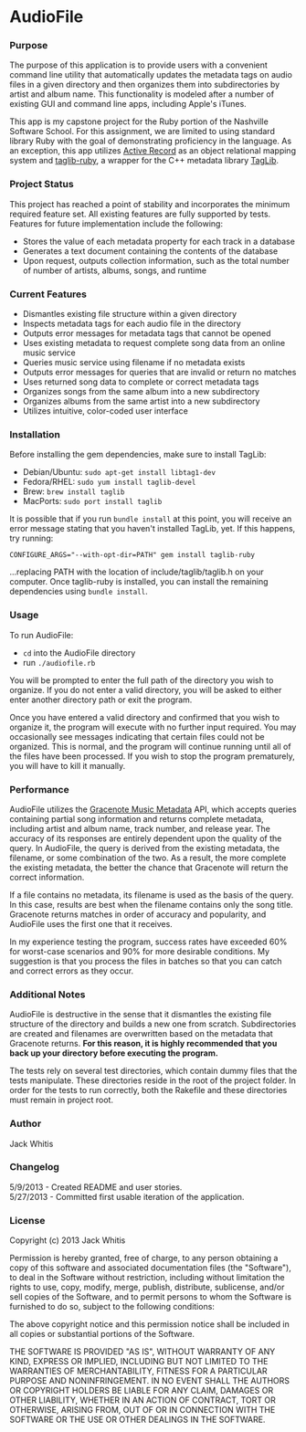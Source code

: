 # AudioFile

### Purpose

The purpose of this application is to provide users with a convenient command line utility that automatically updates the metadata tags on audio files in a given directory and then organizes them into subdirectories by artist and album name. This functionality is modeled after a number of existing GUI and command line apps, including Apple's iTunes.

This app is my capstone project for the Ruby portion of the Nashville Software School. For this assignment, we are limited to using standard library Ruby with the goal of demonstrating proficiency in the language. As an exception, this app utilizes <a href="http://edgeguides.rubyonrails.org/active_record_basics.html">Active Record</a> as an object relational mapping system and <a href="http://robinst.github.io/taglib-ruby/">taglib-ruby</a>, a wrapper for the C++ metadata library <a href="http://taglib.github.io/">TagLib</a>.

### Project Status

This project has reached a point of stability and incorporates the minimum required feature set. All existing features are fully supported by tests. Features for future implementation include the following:

* Stores the value of each metadata property for each track in a database
* Generates a text document containing the contents of the database
* Upon request, outputs collection information, such as the total number of number of artists, albums, songs, and runtime

### Current Features

* Dismantles existing file structure within a given directory
* Inspects metadata tags for each audio file in the directory
* Outputs error messages for metadata tags that cannot be opened
* Uses existing metadata to request complete song data from an online music service
* Queries music service using filename if no metadata exists
* Outputs error messages for queries that are invalid or return no matches
* Uses returned song data to complete or correct metadata tags
* Organizes songs from the same album into a new subdirectory
* Organizes albums from the same artist into a new subdirectory
* Utilizes intuitive, color-coded user interface

### Installation

Before installing the gem dependencies, make sure to install TagLib:

* Debian/Ubuntu: `sudo apt-get install libtag1-dev`
* Fedora/RHEL: `sudo yum install taglib-devel`
* Brew: `brew install taglib`
* MacPorts: `sudo port install taglib`

It is possible that if you run `bundle install` at this point, you will receive an error message stating that you haven't installed TagLib, yet. If this happens, try running:

    CONFIGURE_ARGS="--with-opt-dir=PATH" gem install taglib-ruby

...replacing PATH with the location of include/taglib/taglib.h on your computer. Once taglib-ruby is installed, you can install the remaining dependencies using `bundle install`.

### Usage

To run AudioFile:

* `cd` into the AudioFile directory
* run `./audiofile.rb`

You will be prompted to enter the full path of the directory you wish to organize. If you do not enter a valid directory, you will be asked to either enter another directory path or exit the program.

Once you have entered a valid directory and confirmed that you wish to organize it, the program will execute with no further input required. You may occasionally see messages indicating that certain files could not be organized. This is normal, and the program will continue running until all of the files have been processed. If you wish to stop the program prematurely, you will have to kill it manually.

### Performance

AudioFile utilizes the <a href="https://developer.gracenote.com/web-api">Gracenote Music Metadata</a> API, which accepts queries containing partial song information and returns complete metadata, including artist and album name, track number, and release year. The accuracy of its responses are entirely dependent upon the quality of the query. In AudioFile, the query is derived from the existing metadata, the filename, or some combination of the two. As a result, the more complete the existing metadata, the better the chance that Gracenote will return the correct information.

If a file contains no metadata, its filename is used as the basis of the query. In this case, results are best when the filename contains only the song title. Gracenote returns matches in order of accuracy and popularity, and AudioFile uses the first one that it receives.

In my experience testing the program, success rates have exceeded 60% for worst-case scenarios and 90% for more desirable conditions. My suggestion is that you process the files in batches so that you can catch and correct errors as they occur.

### Additional Notes

AudioFile is destructive in the sense that it dismantles the existing file structure of the directory and builds a new one from scratch. Subdirectories are created and filenames are overwritten based on the metadata that Gracenote returns. **For this reason, it is highly recommended that you back up your directory before executing the program.**

The tests rely on several test directories, which contain dummy files that the tests manipulate. These directories reside in the root of the project folder. In order for the tests to run correctly, both the Rakefile and these directories must remain in project root.

### Author

Jack Whitis

### Changelog

5/9/2013 - Created README and user stories.  
5/27/2013 - Committed first usable iteration of the application.

### License

Copyright (c) 2013 Jack Whitis

Permission is hereby granted, free of charge, to any person obtaining a copy
of this software and associated documentation files (the "Software"), to deal
in the Software without restriction, including without limitation the rights
to use, copy, modify, merge, publish, distribute, sublicense, and/or sell
copies of the Software, and to permit persons to whom the Software is
furnished to do so, subject to the following conditions:

The above copyright notice and this permission notice shall be included in
all copies or substantial portions of the Software.

THE SOFTWARE IS PROVIDED "AS IS", WITHOUT WARRANTY OF ANY KIND, EXPRESS OR
IMPLIED, INCLUDING BUT NOT LIMITED TO THE WARRANTIES OF MERCHANTABILITY,
FITNESS FOR A PARTICULAR PURPOSE AND NONINFRINGEMENT. IN NO EVENT SHALL THE
AUTHORS OR COPYRIGHT HOLDERS BE LIABLE FOR ANY CLAIM, DAMAGES OR OTHER
LIABILITY, WHETHER IN AN ACTION OF CONTRACT, TORT OR OTHERWISE, ARISING FROM,
OUT OF OR IN CONNECTION WITH THE SOFTWARE OR THE USE OR OTHER DEALINGS IN
THE SOFTWARE.